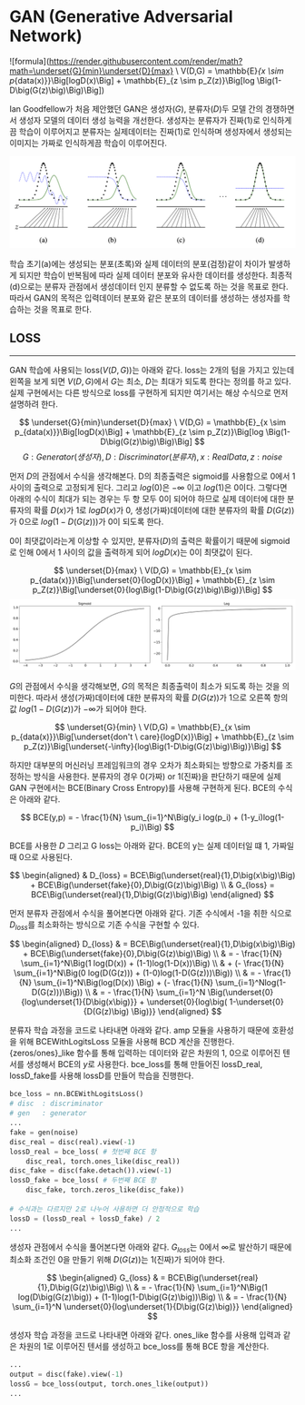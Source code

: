 # GAN (Generative Adversarial Network)
![formula](https://render.githubusercontent.com/render/math?math=\underset{G}{min}\underset{D}{max} \ V(D,G) = \mathbb{E}_{x \sim p_{data(x)}}\Big[logD(x)\Big] + \mathbb{E}_{z \sim p_Z(z)}\Big[log \Big(1-D\big(G(z)\big)\Big)\Big])

Ian Goodfellow가 처음 제안했던 GAN은 생성자($G$), 분류자($D$)두 모델 간의 경쟁하면서 생성자 모델의 데이터 생성 능력을 개선한다. 생성자는 분류자가 진짜(1)로 인식하게끔 학습이 이루어지고 분류자는 실제데이터는 진짜(1)로 인식하며 생성자에서 생성되는 이미지는 가짜로 인식하게끔 학습이 이루어진다.

![1.png](./src/1.png)

학습 초기(a)에는 생성되는 분포(초록)와 실제 데이터의 분포(검정)같이 차이가 발생하게 되지만 학습이 반복됨에 따라 실제 데이터 분포와 유사한 데이터를 생성한다. 최종적(d)으로는 분류자 관점에서 생성데이터 인지 분류할 수 없도록 하는 것을 목표로 한다. 따라서 GAN의 목적은 입력데이터 분포와 같은 분포의 데이터를 생성하는 생성자를 학습하는 것을 목표로 한다.


## LOSS 
---
GAN 학습에 사용되는 loss($V(D,G)$)는 아래와 같다. loss는 2개의 텀을 가지고 있는데 왼쪽을 보게 되면 $V(D,G)$에서 $G$는 최소, $D$는 최대가 되도록 한다는 정의를 하고 있다. 실제 구현에서는 다른 방식으로 loss를 구현하게 되지만 여기서는 해상 수식으로 먼저 설명하려 한다. 

$$ \underset{G}{min}\underset{D}{max} \ V(D,G) = \mathbb{E}_{x \sim p_{data(x)}}\Big[logD(x)\Big] + \mathbb{E}_{z \sim p_Z(z)}\Big[log \Big(1-D\big(G(z)\big)\Big)\Big]  $$
$$ G:Generator(생성자), D: Discriminator(분류자), x: Real Data, z: noise $$

먼저 $D$의 관점에서 수식을 생각해본다. D의 최종출력은 sigmoid를 사용함으로 0에서 1 사이의 출력으로 고정되게 된다. 그리고 $log(0)$은 $-\infty$ 이고 $log(1)$은 0이다. 그렇다면 아래의 수식이 최대가 되는 경우는 두 항 모두 0이 되어야 하므로 실제 데이터에 대한 분류자의 확률 $D(x)$가 1로 $logD(x)$가 0, 생성(가짜)데이터에 대한 분류자의 확률 $D(G(z))$가 0으로 $log(1-D(G(z)))$가 0이 되도록 한다. 

0이 최댓값이라는게 이상할 수 있지만, 분류자($D$)의 출력은 확률이기 때문에 sigmoid로 인해 0에서 1 사이의 값을 출력하게 되어 $logD(x)$는 0이 최댓값이 된다.  

$$ \underset{D}{max} \ V(D,G) = \mathbb{E}_{x \sim p_{data(x)}}\Big[\underset{0}{logD(x)}\Big] + \mathbb{E}_{z \sim p_Z(z)}\Big[\underset{0}{log\Big(1-D\big(G(z)\big)\Big)}\Big]  $$
![2.png](./src/2.png)

$G$의 관점에서 수식을 생각해보면, $G$의 목적은 최종출력이 최소가 되도록 하는 것을 의미한다. 따라서 생성(가짜)데이터에 대한 분류자의 확률 $D(G(z))$가 1으로 오른쪽 항의 값 $log(1-D(G(z))$가 $-\infty$가 되어야 한다.

$$ \underset{G}{min} \ V(D,G) = \mathbb{E}_{x \sim p_{data(x)}}\Big[\underset{don't \ care}{logD(x)}\Big] + \mathbb{E}_{z \sim p_Z(z)}\Big[\underset{-\infty}{log\Big(1-D\big(G(z)\big)\Big)}\Big]  $$

하지만 대부분의 머신러닝 프레임워크의 경우 오차가 최소화되는 방향으로 가중치를 조정하는 방식을 사용한다. 분류자의 경우 0(가짜) or 1(진짜)을 판단하기 때문에 실제 GAN 구현에서는 BCE(Binary Cross Entropy)를 사용해 구현하게 된다. BCE의 수식은 아래와 같다. 

$$ BCE(y,p) = - \frac{1}{N} \sum_{i=1}^N\Big(y_i log(p_i) + (1-y_i)log(1-p_i)\Big) $$

BCE를 사용한 $D$ 그리고 G loss는 아래와 같다. BCE의 y는 실제 데이터일 떄 1, 가짜일 때 0으로 사용된다. 

$$ \begin{aligned} 
& D_{loss} = BCE\Big(\underset{real}{1},D\big(x\big)\Big) + BCE\Big(\underset{fake}{0},D\big(G(z)\big)\Big) \\
& G_{loss} = BCE\Big(\underset{real}{1},D\big(G(z)\big)\Big)
\end{aligned} $$

먼저 분류자 관점에서 수식을 풀어본다면 아래와 같다. 기존 수식에서 -1을 취한 식으로 $D_{loss}$를 최소화하는 방식으로 기존 수식을 구현할 수 있다.

$$ \begin{aligned} 
D_{loss} & = BCE\Big(\underset{real}{1},D\big(x\big)\Big) + BCE\Big(\underset{fake}{0},D\big(G(z)\big)\Big) \\
		 & =  - \frac{1}{N} \sum_{i=1}^N\Big(1 log(D(x)) + (1-1)log(1-D(x))\Big) \\
		 & + (- \frac{1}{N} \sum_{i=1}^N\Big(0 log(D(G(z))) + (1-0)log(1-D(G(z)))\Big)) \\
		 & =  - \frac{1}{N} \sum_{i=1}^N\Big(log(D(x)) \Big) 
		 + (- \frac{1}{N} \sum_{i=1}^Nlog(1-D(G(z)))\Big)) \\
		 & = - \frac{1}{N} \sum_{i=1}^N \Big(\underset{0}{log\underset{1}{D\big(x\big)}} + \underset{0}{log\big( 1-\underset{0}{D(G(z)\big) \Big)}}
\end{aligned} $$

분류자 학습 과정을 코드로 나타내면 아래와 같다. amp 모듈을 사용하기 때문에 호환성을 위해 BCEWithLogitsLoss 모듈을 사용해 BCD 계산을 진행한다. {zeros/ones}_like 함수를 통해 입력하는 데이터와 같은 차원의 1, 0으로 이루어진 텐서를 생성해서 BCE의 $y$로 사용한다. bce_loss를 통해 만들어진 lossD_real, lossD_fake를 사용해 lossD를 만들어 학습을 진행한다.

```python
bce_loss = nn.BCEWithLogitsLoss()
# disc	: discriminator
# gen 	: generator
...
fake = gen(noise)
disc_real = disc(real).view(-1)
lossD_real = bce_loss( # 첫번째 BCE 항 
	disc_real, torch.ones_like(disc_real))
disc_fake = disc(fake.detach()).view(-1)
lossD_fake = bce_loss( # 두번째 BCE 항
	disc_fake, torch.zeros_like(disc_fake))

# 수식과는 다르지만 2로 나누어 사용하면 더 안정적으로 학습 
lossD = (lossD_real + lossD_fake) / 2
...
```

생성자 관점에서 수식을 풀어본다면 아래와 같다. $G_{loss}$는 0에서 $\infty$로 발산하기 때문에 최소화 조건인 0을 만들기 위해 $D(G(z))$는 1(진짜)가 되어야 한다. 

$$ \begin{aligned} 
G_{loss} & = BCE\Big(\underset{real}{1},D\big(G(z)\big)\Big) \\
		& = - \frac{1}{N} \sum_{i=1}^N\Big(1 log(D\big(G(z)\big)) + (1-1)log(1-D\big(G(z)\big))\Big) \\
		& = - \frac{1}{N} \sum_{i=1}^N \underset{0}{log\underset{1}{D\big(G(z)\big)}}
\end{aligned} $$


생성자 학습 과정을 코드로 나타내면 아래와 같다. ones_like 함수를 사용해 입력과 같은 차원의 1로 이루어진 텐서를 생성하고 bce_loss를 통해 BCE 항을 계산한다.

```python
...
output = disc(fake).view(-1)
lossG = bce_loss(output, torch.ones_like(output))
...
```